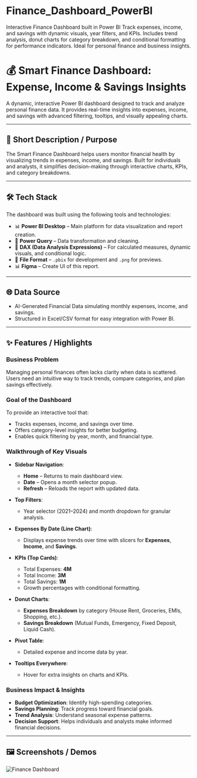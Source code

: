 # Finance_Dashboard_PowerBI
Interactive Finance Dashboard built in Power BI Track expenses, income, and savings with dynamic visuals, year filters, and KPIs. Includes trend analysis, donut charts for category breakdown, and conditional formatting for performance indicators. Ideal for personal finance and business insights.

# 💰 Smart Finance Dashboard: Expense, Income & Savings Insights

A dynamic, interactive Power BI dashboard designed to track and analyze personal finance data. It provides real-time insights into expenses, income, and savings with advanced filtering, tooltips, and visually appealing charts.

---

## 📝 Short Description / Purpose
The Smart Finance Dashboard helps users monitor financial health by visualizing trends in expenses, income, and savings. Built for individuals and analysts, it simplifies decision-making through interactive charts, KPIs, and category breakdowns.

---

## 🛠 Tech Stack
The dashboard was built using the following tools and technologies:

- 📊 **Power BI Desktop** – Main platform for data visualization and report creation.
- 📂 **Power Query** – Data transformation and cleaning.
- 🧠 **DAX (Data Analysis Expressions)** – For calculated measures, dynamic visuals, and conditional logic.
- 📁 **File Format** – `.pbix` for development and `.png` for previews.
- 📊 **Figma** – Create UI of this report.
---

## 🌐 Data Source
- AI-Generated Financial Data simulating monthly expenses, income, and savings.
- Structured in Excel/CSV format for easy integration with Power BI.

---

## ✨ Features / Highlights

### **Business Problem**
Managing personal finances often lacks clarity when data is scattered. Users need an intuitive way to track trends, compare categories, and plan savings effectively.

### **Goal of the Dashboard**
To provide an interactive tool that:
- Tracks expenses, income, and savings over time.
- Offers category-level insights for better budgeting.
- Enables quick filtering by year, month, and financial type.

### **Walkthrough of Key Visuals**
- **Sidebar Navigation**:
  - **Home** – Returns to main dashboard view.
  - **Date** – Opens a month selector popup.
  - **Refresh** – Reloads the report with updated data.

- **Top Filters**:
  - Year selector (2021–2024) and month dropdown for granular analysis.

- **Expenses By Date (Line Chart)**:
  - Displays expense trends over time with slicers for **Expenses**, **Income**, and **Savings**.

- **KPIs (Top Cards)**:
  - Total Expenses: **4M**
  - Total Income: **3M**
  - Total Savings: **1M**
  - Growth percentages with conditional formatting.

- **Donut Charts**:
  - **Expenses Breakdown** by category (House Rent, Groceries, EMIs, Shopping, etc.).
  - **Savings Breakdown** (Mutual Funds, Emergency, Fixed Deposit, Liquid Cash).

- **Pivot Table**:
  - Detailed expense and income data by year.

- **Tooltips Everywhere**:
  - Hover for extra insights on charts and KPIs.

### **Business Impact & Insights**
- **Budget Optimization**: Identify high-spending categories.
- **Savings Planning**: Track progress toward financial goals.
- **Trend Analysis**: Understand seasonal expense patterns.
- **Decision Support**: Helps individuals and analysts make informed financial decisions.

---

## 🖼 Screenshots / Demos
![Finance Dashboard](https://raw.githubusercontent.com/rishikesh199/Finance_Dashboard/main/Finance_Dashboard.png)
